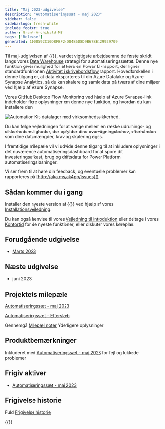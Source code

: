 ```yaml
---
title: "Maj 2023-udgivelse"
description: "Automatiseringssæt - maj 2023"
sidebar: false
sidebarlogo: fresh-white
include_footer: true
author: Grant-Archibald-MS
tags: ['Release']
generated: 1D00592C10D8FBF24D84B6D8D9B67BE129929709
---
```


Til maj-udgivelsen af {{<product-name>}}, var det vigtigste arbejdsemne de første skridt langs vores [Data Warehouse](https://learn.microsoft.com/azure/architecture/data-guide/relational-data/data-warehousing) strategi for automatiseringssættet. Denne nye funktion giver mulighed for at køre en Power BI-rapport, der ligner standardfunktionen [Aktivitet i skrivebordsflow](https://learn.microsoft.com/power-automate/desktop-flows/desktop-flow-activity) rapport. Hovedforskellen i denne tilgang er, at data eksporteres til din Azure Datalake og Azure Synapse Analytics, så du kan skalere og samle data på tværs af dine miljøer ved hjælp af Azure Synapse.

Vores GitHub [Desktop Flow Monitoring ved hjælp af Azure Synapse-link](https://github.com/microsoft/powercat-automation-kit/blob/main/AutomationKit_Flow_BYODL/readme.md) indeholder flere oplysninger om denne nye funktion, og hvordan du kan installere den.

![Automation Kit-datalager med virksomhedssikkerhed](https://user-images.githubusercontent.com/29349597/239506755-0a7ac4fb-091d-4ef1-93ec-cf4ef0e924da.png).

Du kan følge vejledningen for at vælge mellem en række udrulnings- og sikkerhedsmuligheder, der opfylder dine overvågningsbehov, efterhånden som dine datamængder, krav og skalering øges.

I fremtidige milepæle vil vi udvide denne tilgang til at inkludere oplysninger i det nuværende automatiseringsdashboard for at spore dit investeringsafkast, brug og driftsdata for Power Platform automatiseringsløsninger.

Vi ser frem til at høre din feedback, og eventuelle problemer kan rapporteres på [http://aka.ms/ak4pp/issues]().

## Sådan kommer du i gang

Installer den nyeste version af {{<product-name>}} ved hjælp af vores [Installationsvejledning](/da/get-started/install).

Du kan også henvise til vores [Vejledning til introduktion](/da/get-started) eller deltage i vores [Kontortid](/da/office-hours) for de nyeste funktioner, eller diskuter vores køreplan.

## Forudgående udgivelse

- [Marts 2023](/da/releases/april-2023)

## Næste udgivelse

- juni 2023

## Projektets milepæle

[Automatiseringssæt - maj 2023](https://github.com/orgs/microsoft/projects/486/views/12)

[Automatiseringssæt - Efterslæb](https://github.com/orgs/microsoft/projects/486/views/1)

Gennemgå [Milepæl noter](/da/releases/milestones) Yderligere oplysninger

## Produktbemærkninger

Inkluderet med [Automatiseringssæt - maj 2023](https://github.com/microsoft/powercat-automation-kit/releases/tag/AutomationKit-May2023) for fejl og lukkede problemer

## Frigiv aktiver

- [Automatiseringssæt - maj 2023](https://github.com/microsoft/powercat-automation-kit/releases/tag/AutomationKit-May2023)

## Frigivelse historie

Fuld [Frigivelse historie](/da/releases)

{{<questions name="/content/da/releases/may-2023.json" completed="Tak, fordi du gav feedback" showNavigationButtons="false" locale="da">}}
